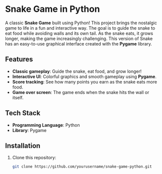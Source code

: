 # Snake Game in Python

A classic **Snake Game** built using Python! This project brings the nostalgic game to life in a fun and interactive way. The goal is to guide the snake to eat food while avoiding walls and its own tail. As the snake eats, it grows longer, making the game increasingly challenging. This version of Snake has an easy-to-use graphical interface created with the **Pygame** library.

## Features
- **Classic gameplay**: Guide the snake, eat food, and grow longer!
- **Interactive UI**: Colorful graphics and smooth gameplay using **Pygame**.
- **Score tracking**: See how many points you earn as the snake eats more food.
- **Game over screen**: The game ends when the snake hits the wall or itself.

## Tech Stack
- **Programming Language**: Python
- **Library**: Pygame

## Installation

1. Clone this repository:
   ```bash
   git clone https://github.com/yourusername/snake-game-python.git
